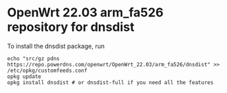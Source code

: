 OpenWrt 22.03 arm_fa526 repository for dnsdist
========

To install the dnsdist package, run

```
echo "src/gz pdns https://repo.powerdns.com/openwrt/OpenWrt_22.03/arm_fa526/dnsdist" >> /etc/opkg/customfeeds.conf
opkg update
opkg install dnsdist # or dnsdist-full if you need all the features
```
